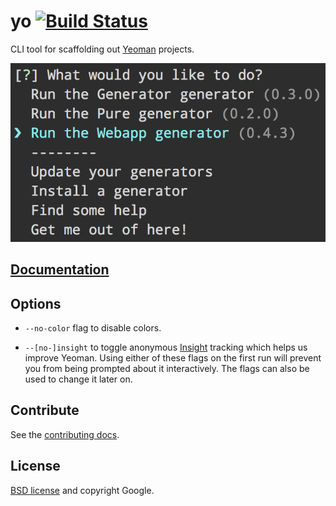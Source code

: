 # yo [![Build Status](https://secure.travis-ci.org/yeoman/yo.png?branch=master)](http://travis-ci.org/yeoman/yo)

CLI tool for scaffolding out [Yeoman](https://github.com/yeoman/yeoman) projects.

![](screenshot.png)


## [Documentation](https://github.com/yeoman/yeoman/wiki)


## Options

- `--no-color` flag to disable colors.

- `--[no-]insight` to toggle anonymous [Insight](https://github.com/yeoman/insight) tracking which helps us improve Yeoman. Using either of these flags on the first run will prevent you from being prompted about it interactively. The flags can also be used to change it later on.


## Contribute

See the [contributing docs](https://github.com/yeoman/yeoman/blob/master/contributing.md).


## License

[BSD license](http://opensource.org/licenses/bsd-license.php) and copyright Google.
